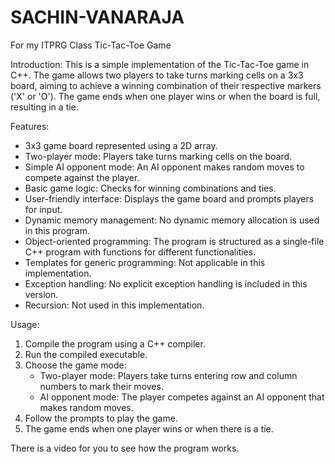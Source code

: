 # SACHIN-VANARAJA
For my ITPRG Class 
Tic-Tac-Toe Game

Introduction:
This is a simple implementation of the Tic-Tac-Toe game in C++. The game allows two players to take turns marking cells on a 3x3 board, aiming to achieve a winning combination of their respective markers ('X' or 'O'). The game ends when one player wins or when the board is full, resulting in a tie.

Features:
- 3x3 game board represented using a 2D array.
- Two-player mode: Players take turns marking cells on the board.
- Simple AI opponent mode: An AI opponent makes random moves to compete against the player.
- Basic game logic: Checks for winning combinations and ties.
- User-friendly interface: Displays the game board and prompts players for input.
- Dynamic memory management: No dynamic memory allocation is used in this program.
- Object-oriented programming: The program is structured as a single-file C++ program with functions for different functionalities.
- Templates for generic programming: Not applicable in this implementation.
- Exception handling: No explicit exception handling is included in this version.
- Recursion: Not used in this implementation.

Usage:
1. Compile the program using a C++ compiler.
2. Run the compiled executable.
3. Choose the game mode:
   - Two-player mode: Players take turns entering row and column numbers to mark their moves.
   - AI opponent mode: The player competes against an AI opponent that makes random moves.
4. Follow the prompts to play the game.
5. The game ends when one player wins or when there is a tie.

There is a video for you to see how the program works.

